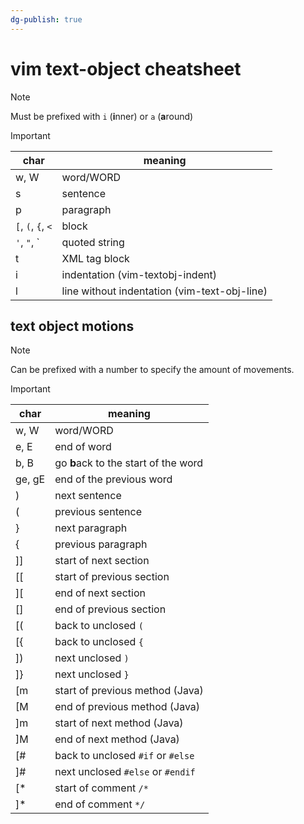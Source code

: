 ```yaml
---
dg-publish: true
---
```

# vim text-object cheatsheet

> [!note]
> Must be prefixed with `i` (**i**nner) or `a` (**a**round)

> [!important]
| char               | meaning                                      |
| ------------------ | -------------------------------------------- |
| w, W               | word/WORD                                    |
| s                  | sentence                                     |
| p                  | paragraph                                    |
| `[`, `(`, `{`, `<` | block                                        |
| `'`, `"`, \`        | quoted string                                |
| t                  | XML tag block                                |
| i                  | indentation (vim-textobj-indent)             |
| l                  | line without indentation (vim-text-obj-line) |


## text object motions

> [!note]
> Can be prefixed with a number to specify the amount of movements.

> [!important]
| char   | meaning                              |
| ------ | ------------------------------------ |
| w, W   | word/WORD                            |
| e, E   | end of word                          |
| b, B   | go **b**ack to the start of the word |
| ge, gE | end of the previous word             |
| )      | next sentence                        |
| (      | previous sentence                    |
| }      | next paragraph                       |
| {      | previous paragraph                   |
| ]]     | start of next section                |
| \[\[   | start of previous section            |
| ]\[    | end of next section                  |
| \[]    | end of previous section              |
| \[(    | back to unclosed `(`                 |
| \[{    | back to unclosed `{`                 |
| ])     | next unclosed `)`                    |
| ]}     | next unclosed `}`                    |
| \[m    | start of previous method (Java)      |
| \[M    | end of previous method (Java)        |
| ]m     | start of next method (Java)          |
| ]M     | end of next method (Java)            |
| \[#    | back to unclosed `#if` or `#else`    |
| ]#     | next unclosed `#else` or `#endif`    |
| \[*    | start of comment `/*`                |
| ]*     | end of comment `*/`                  |

